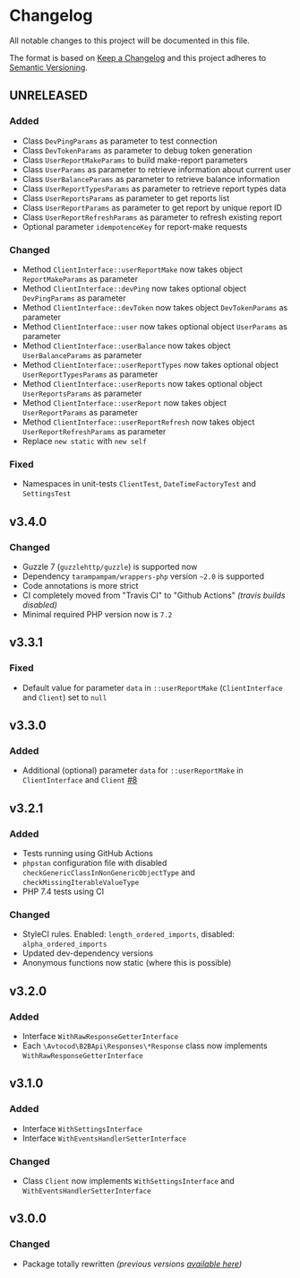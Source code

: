 # Changelog

All notable changes to this project will be documented in this file.

The format is based on [Keep a Changelog][keepachangelog] and this project adheres to [Semantic Versioning][semver].

## UNRELEASED

### Added

- Class `DevPingParams` as parameter to test connection
- Class `DevTokenParams` as parameter to debug token generation
- Class `UserReportMakeParams` to build make-report parameters
- Class `UserParams` as parameter to retrieve information about current user
- Class `UserBalanceParams` as parameter to retrieve balance information
- Class `UserReportTypesParams` as parameter to retrieve report types data
- Class `UserReportsParams` as parameter to get reports list
- Class `UserReportParams` as parameter to get report by unique report ID
- Class `UserReportRefreshParams` as parameter to refresh existing report
- Optional parameter `idempotenceKey` for report-make requests

### Changed

- Method `ClientInterface::userReportMake` now takes object `ReportMakeParams` as parameter
- Method `ClientInterface::devPing` now takes optional object `DevPingParams` as parameter
- Method `ClientInterface::devToken` now takes object `DevTokenParams` as parameter
- Method `ClientInterface::user` now takes optional object `UserParams` as parameter
- Method `ClientInterface::userBalance` now takes object `UserBalanceParams` as parameter
- Method `ClientInterface::userReportTypes` now takes optional object `UserReportTypesParams` as parameter
- Method `ClientInterface::userReports` now takes optional object `UserReportsParams` as parameter
- Method `ClientInterface::userReport` now takes object `UserReportParams` as parameter
- Method `ClientInterface::userReportRefresh` now takes object `UserReportRefreshParams` as parameter
- Replace `new static` with `new self`

### Fixed

- Namespaces in unit-tests `ClientTest`, `DateTimeFactoryTest` and `SettingsTest`

## v3.4.0

### Changed

- Guzzle 7 (`guzzlehttp/guzzle`) is supported now
- Dependency `tarampampam/wrappers-php` version `~2.0` is supported
- Code annotations is more strict
- CI completely moved from "Travis CI" to "Github Actions" _(travis builds disabled)_
- Minimal required PHP version now is `7.2`

## v3.3.1

### Fixed

- Default value for parameter `data` in `::userReportMake` (`ClientInterface` and `Client`) set to `null`

## v3.3.0

### Added

- Additional (optional) parameter `data` for `::userReportMake` in `ClientInterface` and `Client` [#8]

[#8]:https://github.com/avtocod/b2b-api-php/pull/8

## v3.2.1

### Added

- Tests running using GitHub Actions
- `phpstan` configuration file with disabled `checkGenericClassInNonGenericObjectType` and `checkMissingIterableValueType`
- PHP 7.4 tests using CI

### Changed

- StyleCI rules. Enabled: `length_ordered_imports`, disabled: `alpha_ordered_imports`
- Updated dev-dependency versions
- Anonymous functions now static (where this is possible)

## v3.2.0

### Added

- Interface `WithRawResponseGetterInterface`
- Each `\Avtocod\B2BApi\Responses\*Response` class now implements `WithRawResponseGetterInterface`

## v3.1.0

### Added

- Interface `WithSettingsInterface`
- Interface `WithEventsHandlerSetterInterface`

### Changed

- Class `Client` now implements `WithSettingsInterface` and `WithEventsHandlerSetterInterface`

## v3.0.0

### Changed

- Package totally rewritten _(previous versions [available here][previous_package])_

[previous_package]:https://github.com/avto-dev/b2b-api-php
[keepachangelog]:https://keepachangelog.com/en/1.0.0/
[semver]:https://semver.org/spec/v2.0.0.html
